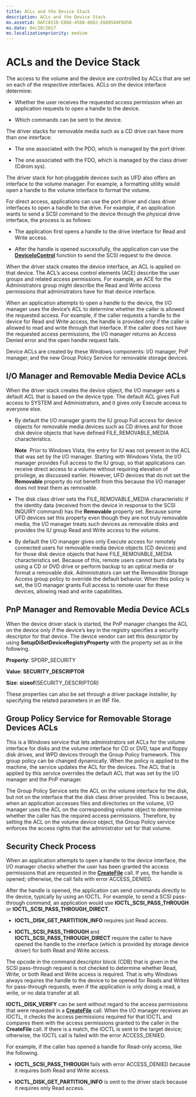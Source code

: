 ```yaml
---
title: ACLs and the Device Stack
description: ACLs and the Device Stack
ms.assetid: DAFC851D-E808-4588-86D2-E608584FD05B
ms.date: 04/20/2017
ms.localizationpriority: medium
---
```


# ACLs and the Device Stack


The access to the volume and the device are controlled by ACLs that are set on each of the respective interfaces. ACLs on the device interface determine:

-   Whether the user receives the requested access permission when an application requests to open a handle to the device.

-   Which commands can be sent to the device.

The driver stacks for removable media such as a CD drive can have more than one interface:

-   The one associated with the PDO, which is managed by the port driver.

-   The one associated with the FDO, which is managed by the class driver (Cdrom.sys).

The driver stack for hot-pluggable devices such as UFD also offers an interface to the volume manager. For example, a formatting utility would open a handle to the volume interface to format the volume.

For direct access, applications can use the port driver and class driver interfaces to open a handle to the drive. For example, if an application wants to send a SCSI command to the device through the physical drive interface, the process is as follows:

-   The application first opens a handle to the drive interface for Read and Write access.

-   After the handle is opened successfully, the application can use the [**DeviceIoControl**](/windows/desktop/api/ioapiset/nf-ioapiset-deviceiocontrol) function to send the SCSI request to the device.

When the driver stack creates the device interface, an ACL is applied on that device. The ACL’s access control elements (ACE) describe the user groups and related access permissions. For example, an ACE for the Administrators group might describe the Read and Write access permissions that administrators have for that device interface.

When an application attempts to open a handle to the device, the I/O manager uses the device’s ACL to determine whether the caller is allowed the requested access. For example, if the caller requests a handle to the device for Read and Write access, the handle is provided only if the caller is allowed to read and write through that interface. If the caller does not have the requested access permissions, the I/O manager returns an Access Denied error and the open handle request fails.

Device ACLs are created by these Windows components: I/O manager, PnP manager, and the new Group Policy Service for removable storage devices.

## <span id="I_O_Manager_and_Removable_Media_Device_ACLs"></span><span id="i_o_manager_and_removable_media_device_acls"></span><span id="I_O_MANAGER_AND_REMOVABLE_MEDIA_DEVICE_ACLS"></span>I/O Manager and Removable Media Device ACLs


When the driver stack creates the device object, the I/O manager sets a default ACL that is based on the device type. The default ACL gives Full access to SYSTEM and Administrators, and it gives only Execute access to everyone else.

-   By default the I/O manager grants the IU group Full access for device objects for removable media devices such as CD drives and for those disk device objects that have defined FILE\_REMOVABLE\_MEDIA characteristics.

    **Note**  Prior to Windows Vista, the entry for IU was not present in the ACL that was set by the I/O manager. Starting with Windows Vista, the I/O manager provides Full access to the IU group, so that applications can receive direct access to a volume without requiring elevation of privilege, as discussed earlier. However, UFD devices that do not set the **Removable** property do not benefit from this because the I/O manager does not treat them as removable.

     

-   The disk class driver sets the FILE\_REMOVABLE\_MEDIA characteristic if the identity data (received from the device in response to the SCSI INQUIRY command) has the **Removable** property set. Because some UFD devices set this property even though they are not truly removable media, the I/O manager treats such devices as removable disks and provides the IU group Read and Write access to the volume.

-   By default the I/O manager gives only Execute access for remotely connected users for removable media device objects (CD devices) and for those disk device objects that have FILE\_REMOVABLE\_MEDIA characteristics set. Because of this, remote users cannot burn data by using a CD or DVD drive or perform backup to an optical media or format a removable disk. Administrators can set the Removable Storage Access group policy to override the default behavior. When this policy is set, the I/O manager grants Full access to remote user for these devices, allowing read and write capabilities.

## <span id="PnP_Manager_and_Removable_Media_Device_ACLs"></span><span id="pnp_manager_and_removable_media_device_acls"></span><span id="PNP_MANAGER_AND_REMOVABLE_MEDIA_DEVICE_ACLS"></span>PnP Manager and Removable Media Device ACLs


When the device driver stack is started, the PnP manager changes the ACL on the device only if the device’s key in the registry specifies a security descriptor for that device. The device vendor can set this descriptor by using **SetupDiSetDeviceRegistryProperty** with the property set as in the following.

**Property**: SPDRP\_SECURITY

**Value**: **SECURITY\_DESCRIPTOR**

**Size**: **sizeof**(SECURITY\_DESCRIPTOR)


 

These properties can also be set through a driver package installer, by specifying the related parameters in an INF file.

## <span id="Group_Policy_Service_for_Removable_Storage_Devices_ACLs"></span><span id="group_policy_service_for_removable_storage_devices_acls"></span><span id="GROUP_POLICY_SERVICE_FOR_REMOVABLE_STORAGE_DEVICES_ACLS"></span>Group Policy Service for Removable Storage Devices ACLs


This is a Windows service that lets administrators set ACLs for the volume interface for disks and the volume interface for CD or DVD, tape and floppy disk drives, and WPD devices through the Group Policy framework. This group policy can be changed dynamically. When the policy is applied to the machine, the service updates the ACL for the devices. The ACL that is applied by this service overrides the default ACL that was set by the I/O manager and the PnP manager.

The Group Policy Service sets the ACL on the volume interface for the disk, but not on the interface that the disk class driver provided. This is because, when an application accesses files and directories on the volume, I/O manager uses the ACL on the corresponding volume object to determine whether the caller has the required access permissions. Therefore, by setting the ACL on the volume device object, the Group Policy service enforces the access rights that the administrator set for that volume.

## <span id="Security_Check_Process"></span><span id="security_check_process"></span><span id="SECURITY_CHECK_PROCESS"></span>Security Check Process


When an application attempts to open a handle to the device interface, the I/O manager checks whether the user has been granted the access permissions that are requested in the [**CreateFile**](/windows/desktop/api/fileapi/nf-fileapi-createfilea) call. If yes, the handle is opened; otherwise, the call fails with error ACCESS\_DENIED.

After the handle is opened, the application can send commands directly to the device, typically by using an IOCTL. For example, to send a SCSI pass-through command, an application would use **IOCTL\_SCSI\_PASS\_THROUGH** or **IOCTL\_SCSI\_PASS\_THROUGH\_DIRECT**.

-   **IOCTL\_DISK\_GET\_PARTITION\_INFO** requires just Read access.

-   **IOCTL\_SCSI\_PASS\_THROUGH** and **IOCTL\_SCSI\_PASS\_THROUGH\_DIRECT** require the caller to have opened the handle to the interface (which is provided by storage device driver) for both Read and Write access.

The opcode in the command descriptor block (CDB) that is given in the SCSI pass-through request is not checked to determine whether Read, Write, or both Read and Write access is required. That is why Windows always requires the handle to the device to be opened for Reads and Writes for pass-through requests, even if the application is only doing a read, a write, or no data transfer at all.

**IOCTL\_DISK\_VERIFY** can be sent without regard to the access permissions that were requested in a [**CreateFile**](/windows/desktop/api/fileapi/nf-fileapi-createfilea) call. When the I/O manager receives an IOCTL, it checks the access permissions required for that IOCTL and compares them with the access permissions granted to the caller in the **CreateFile** call. If there is a match, the IOCTL is sent to the target device; otherwise, the IOCTL call is failed with the error ACCESS\_DENIED.

For example, if the caller has opened a handle for Read-only access, like the following.

-   **IOCTL\_SCSI\_PASS\_THROUGH** fails with error ACCESS\_DENIED because it requires both Read and Write access.

-   **IOCTL\_DISK\_GET\_PARTITION\_INFO** is sent to the driver stack because it requires only Read access.

 


